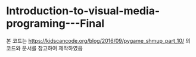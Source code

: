 # Introduction-to-visual-media-programing---Final

본 코드는 https://kidscancode.org/blog/2016/09/pygame_shmup_part_10/ 의 코드와 문서를 참고하여 제작하였음
